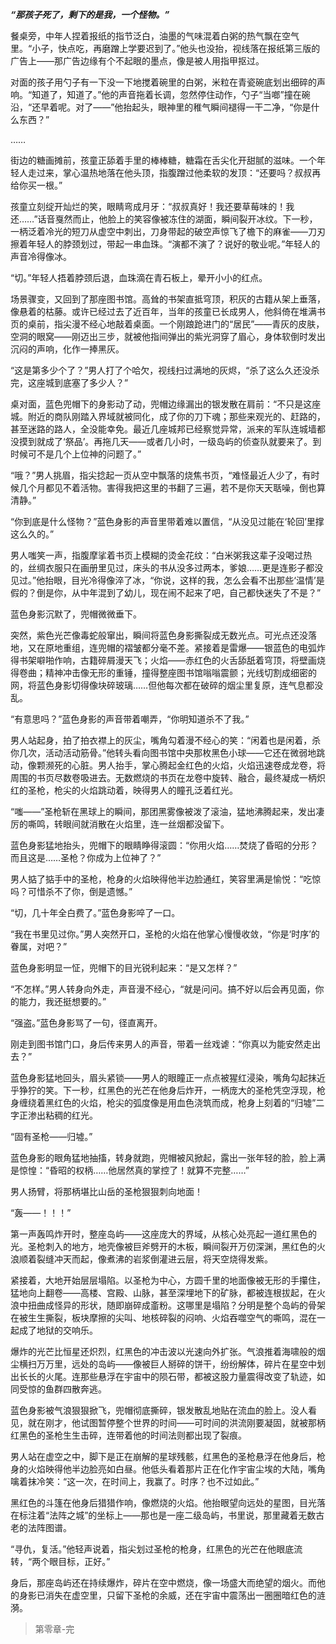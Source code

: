 ***“那孩子死了，剩下的是我，一个怪物。”***
 
餐桌旁，中年人捏着报纸的指节泛白，油墨的气味混着白粥的热气飘在空气里。“小子，快点吃，再磨蹭上学要迟到了。”他头也没抬，视线落在报纸第三版的广告上——那广告边缘有个不起眼的墨点，像是被人用指甲抠过。
 
对面的孩子用勺子有一下没一下地搅着碗里的白粥，米粒在青瓷碗底划出细碎的声响。“知道了，知道了。”他的声音拖着长调，忽然停住动作，勺子“当啷”撞在碗沿，“还早着呢。对了——”他抬起头，眼神里的稚气瞬间褪得一干二净，“你是什么东西？”
 
……
 
街边的糖画摊前，孩童正舔着手里的棒棒糖，糖霜在舌尖化开甜腻的滋味。一个年轻人走过来，掌心温热地落在他头顶，指腹蹭过他柔软的发顶：“还要吗？叔叔再给你买一根。”
 
孩童立刻绽开灿烂的笑，眼睛弯成月牙：“叔叔真好！我还要草莓味的！我还……”话音戛然而止，他脸上的笑容像被冻住的湖面，瞬间裂开冰纹。下一秒，一柄泛着冷光的短刀从虚空中刺出，刀身带起的破空声惊飞了檐下的麻雀——刀刃擦着年轻人的脖颈划过，带起一串血珠。“演都不演了？说好的敬业呢。”年轻人的声音冷得像冰。
 
“切。”年轻人捂着脖颈后退，血珠滴在青石板上，晕开小小的红点。
 
场景骤变，又回到了那座图书馆。高耸的书架直抵穹顶，积灰的古籍从架上垂落，像悬着的枯藤。或许已经过去了近百年，当年的孩童已长成男人，他斜倚在堆满书页的桌前，指尖漫不经心地敲着桌面。一个刚踉跄进门的“居民”——青灰的皮肤，空洞的眼窝——刚迈出三步，就被他指间弹出的紫光洞穿了眉心，身体软倒时发出沉闷的声响，化作一捧黑灰。
 
“这是第多少个了？”男人打了个哈欠，视线扫过满地的灰烬，“杀了这么久还没杀完，这座城到底塞了多少人？”
 
桌对面，蓝色兜帽下的身影动了动，兜帽边缘漏出的银发散在肩前：“不只是这座城。附近的商队刚踏入界域就被同化，成了你的刀下魂；那些来观光的、赶路的，甚至迷路的路人，全没能幸免。最近几座城邦已经察觉异常，派来的军队连城墙都没摸到就成了‘祭品’。再拖几天——或者几小时，一级岛屿的侦查队就要来了。到时候可不是几个上位神的问题了。”
 
“哦？”男人挑眉，指尖捻起一页从空中飘落的烧焦书页，“难怪最近人少了，有时候几个月都见不着活物。害得我把这里的书翻了三遍，若不是你天天聒噪，倒也算清静。”
 
“你到底是什么怪物？”蓝色身影的声音里带着难以置信，“从没见过能在‘轮回’里撑这么久的。”
 
男人嗤笑一声，指腹摩挲着书页上模糊的烫金花纹：“白米粥我这辈子没喝过热的，丝绸衣服只在画册里见过，床头的书从没多过两本，爹娘……更是连影子都没见过。”他抬眼，目光冷得像淬了冰，“你说，这样的我，怎么会看不出那些‘温情’是假的？倒是你，从中年混到了幼儿，现在闹不起来了吧，自己都快迷失了不是？”
 
蓝色身影沉默了，兜帽微微垂下。
 
突然，紫色光芒像毒蛇般窜出，瞬间将蓝色身影撕裂成无数光点。可光点还没落地，又在原地重组，连兜帽的褶皱都分毫不差。紧接着是雷爆——银蓝色的电弧炸得书架噼啪作响，古籍碎屑漫天飞；火焰——赤红色的火舌舔舐着穹顶，将壁画烧得卷曲；精神冲击像无形的重锤，撞得整座图书馆嗡嗡震颤；光线切割成细密的网，将蓝色身影切得像块碎玻璃……但他每次都在破碎的烟尘里复原，连气息都没乱。
 
“有意思吗？”蓝色身影的声音带着嘲弄，“你明知道杀不了我。”
 
男人站起身，拍了拍衣襟上的灰尘，嘴角勾着漫不经心的笑：“闲着也是闲着，杀你几次，活动活动筋骨。”他转头看向图书馆中央那枚黑色小球——它还在微弱地跳动，像颗濒死的心脏。男人抬手，掌心腾起金红色的火焰，火焰迅速卷成龙卷，将周围的书页尽数卷吸进去。无数燃烧的书页在龙卷中旋转、融合，最终凝成一柄炽红的圣枪，枪尖的火焰跳动着，映得男人的瞳孔泛着红光。
 
“嗤——”圣枪斩在黑球上的瞬间，那团黑雾像被泼了滚油，猛地沸腾起来，发出凄厉的嘶鸣，转眼间就消散在火焰里，连一丝烟都没留下。
 
蓝色身影猛地抬头，兜帽下的眼睛睁得滚圆：“你用火焰……焚烧了昏昭的分形？而且这是……圣枪？你成为上位神了？”
 
男人掂了掂手中的圣枪，枪身的火焰映得他半边脸通红，笑容里满是愉悦：“吃惊吗？可惜杀不了你，倒是遗憾。”
 
“切，几十年全白费了。”蓝色身影啐了一口。
 
“我在书里见过你。”男人突然开口，圣枪的火焰在他掌心慢慢收敛，“你是‘时序’的眷属，对吧？”
 
蓝色身影明显一怔，兜帽下的目光锐利起来：“是又怎样？”
 
“不怎样。”男人转身向外走，声音漫不经心，“就是问问。搞不好以后会再见面，你的能力，我还挺想要的。”
 
“强盗。”蓝色身影骂了一句，径直离开。
 
刚走到图书馆门口，身后传来男人的声音，带着一丝戏谑：“你真以为能安然走出去？”
 
蓝色身影猛地回头，眉头紧锁——男人的眼瞳正一点点被猩红浸染，嘴角勾起抹近乎狰狞的笑。下一秒，红黑色的光芒在他身后炸开，一柄庞大的圣枪凭空浮现，枪身缠绕着黑红色的火焰，枪尖的弧度像是用血色浇筑而成，枪身上刻着的“归墟”二字正渗出粘稠的红光。
 
“固有圣枪——归墟。”
 
蓝色身影的眼角猛地抽搐，转身就跑，兜帽被风掀起，露出一张年轻的脸，脸上满是惊惶：“昏昭的权柄……他居然真的掌控了！就算不完整……”
 
男人扬臂，将那柄堪比山岳的圣枪狠狠刺向地面！
 
“轰——！！！”
 
第一声轰鸣炸开时，整座岛屿——这座庞大的界域，从核心处亮起一道红黑色的光。圣枪刺入的地方，地壳像被巨斧劈开的木板，瞬间裂开万仞深渊，黑红色的火浪顺着裂缝冲天而起，像煮沸的岩浆倒灌进云层，将天空烧得发紫。
 
紧接着，大地开始层层塌陷。以圣枪为中心，方圆千里的地面像被无形的手攥住，猛地向上翻卷——高楼、宫殿、山脉，甚至深埋地下的矿脉，都被连根拔起，在火浪中扭曲成怪异的形状，随即崩碎成齑粉。这哪里是塌陷？分明是整个岛屿的骨架在被生生撕裂，板块摩擦的尖叫、地核碎裂的闷响、火焰吞噬空气的嘶鸣，混在一起成了地狱的交响乐。
 
爆炸的光芒比恒星还炽烈，红黑色的冲击波以光速向外扩张。气浪推着海啸般的烟尘横扫万万里，远处的岛屿——像被巨人掰碎的饼干，纷纷解体，碎片在星空中划出长长的火尾。连那些悬浮在宇宙中的陨石带，都被这股力量震得改变了轨迹，如同受惊的鱼群四散奔逃。
 
蓝色身影被气浪狠狠掀飞，兜帽彻底撕碎，银发散乱地贴在流血的脸上。没人看见，就在刚才，他试图暂停整个世界的时间——可时间的洪流刚要凝固，就被那柄红黑色的圣枪生生击碎，连带着他的时间法则都出现了裂痕。
 
男人站在虚空之中，脚下是正在崩解的星球残骸，红黑色的圣枪悬浮在他身后，枪身的火焰映得他半边脸亮如白昼。他低头看着那片正在化作宇宙尘埃的大陆，嘴角噙着抹冷笑：“这一次，在时间上，我赢了。时序？也不过如此。”
 
黑红色的斗篷在他身后猎猎作响，像燃烧的火焰。他抬眼望向远处的星图，目光落在标注着“法阵之城”的坐标上——那也是一座二级岛屿，书里说，那里藏着无数古老的法阵图谱。
 
“寻仇，复活。”他轻声说着，指尖划过圣枪的枪身，红黑色的光芒在他眼底流转，“两个眼目标，正好。”
 
身后，那座岛屿还在持续爆炸，碎片在空中燃烧，像一场盛大而绝望的烟火。而他的身影已消失在虚空里，只留下圣枪的余威，还在宇宙中震荡出一圈圈暗红色的涟漪。

> 第零章-完